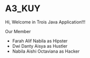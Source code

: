 # A3_KUY
Hi, Welcome in Trois Java Application!!!

Our Member
- Farah Alif Nabila as Hipster
- Dwi Danty Aisya as Hustler
- Nabila Aishi Octaviana as Hacker
